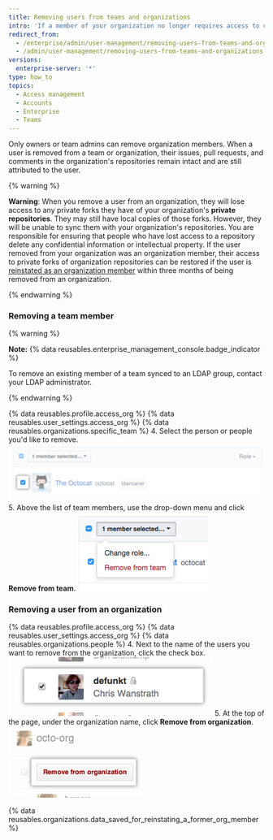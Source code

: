 ```yaml
---
title: Removing users from teams and organizations
intro: 'If a member of your organization no longer requires access to certain repositories, you can remove them from the team that allows that access. If a member of your organization no longer requires access to any repositories owned by the organization, you can remove them from the organization.'
redirect_from:
  - /enterprise/admin/user-management/removing-users-from-teams-and-organizations
  - /admin/user-management/removing-users-from-teams-and-organizations
versions:
  enterprise-server: '*'
type: how_to
topics:
  - Access management
  - Accounts
  - Enterprise
  - Teams
---
```

Only owners or team admins can remove organization members. When a user is removed from a team or organization, their issues, pull requests, and comments in the organization's repositories remain intact and are still attributed to the user.

{% warning %}

**Warning**: When you remove a user from an organization, they will lose access to any private forks they have of your organization's **private repositories**. They may still have local copies of those forks. However, they will be unable to sync them with your organization's repositories. You are responsible for ensuring that people who have lost access to a repository delete any confidential information or intellectual property. If the user removed from your organization was an organization member, their access to private forks of organization repositories can be restored if the user is [reinstated as an organization member](/articles/reinstating-a-former-member-of-your-organization) within three months of being removed from an organization.

{% endwarning %}

### Removing a team member

{% warning %}

**Note:** {% data reusables.enterprise_management_console.badge_indicator %}

To remove an existing member of a team synced to an LDAP group, contact your LDAP administrator.

{% endwarning %}

{% data reusables.profile.access_org %}
{% data reusables.user_settings.access_org %}
{% data reusables.organizations.specific_team %}
4. Select the person or people you'd like to remove.
![Check box next to organization member](/assets/images/help/teams/team-member-check-box.png)
5. Above the list of team members, use the drop-down menu and click **Remove from team**.
![Drop-down menu with option to change role](/assets/images/help/teams/bulk-edit-drop-down.png)

### Removing a user from an organization

{% data reusables.profile.access_org %}
{% data reusables.user_settings.access_org %}
{% data reusables.organizations.people %}
4. Next to the name of the users you want to remove from the organization, click the check box.
![Remove user checkbox](/assets/images/help/organizations/Organization-remove-user.png)
5. At the top of the page, under the organization name, click **Remove from organization**.
![Remove from organization button](/assets/images/help/organizations/Organization-remove-from-organization-button.png)

{% data reusables.organizations.data_saved_for_reinstating_a_former_org_member %}
